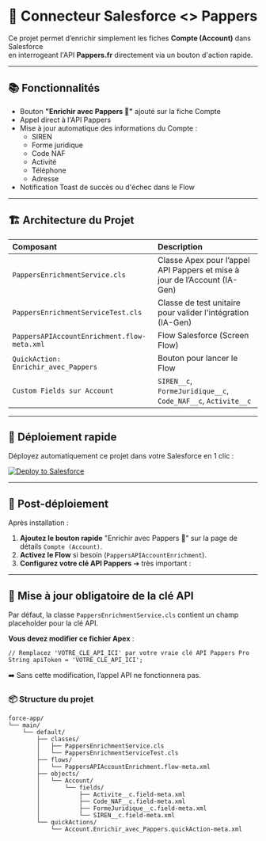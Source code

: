 # 🚀 Connecteur Salesforce <> Pappers 

Ce projet permet d’enrichir simplement les fiches **Compte (Account)** dans Salesforce  
en interrogeant l'API **Pappers.fr** directement via un bouton d'action rapide.

---

## 📚 Fonctionnalités

- Bouton **"Enrichir avec Pappers 🚀"** ajouté sur la fiche Compte
- Appel direct à l'API Pappers
- Mise à jour automatique des informations du Compte :
  - SIREN
  - Forme juridique
  - Code NAF
  - Activité
  - Téléphone
  - Adresse
- Notification Toast de succès ou d'échec dans le Flow 

---

## 🏗️ Architecture du Projet

| Composant | Description |
|:----------|:------------|
| `PappersEnrichmentService.cls` | Classe Apex pour l’appel API Pappers et mise à jour de l’Account (IA-Gen) |
| `PappersEnrichmentServiceTest.cls` | Classe de test unitaire pour valider l'intégration (IA-Gen) |
| `PappersAPIAccountEnrichment.flow-meta.xml` | Flow Salesforce (Screen Flow) |
| `QuickAction: Enrichir_avec_Pappers` | Bouton pour lancer le Flow |
| `Custom Fields sur Account` | `SIREN__c`, `FormeJuridique__c`, `Code_NAF__c`, `Activite__c` |

---

## 🚀 Déploiement rapide

Déployez automatiquement ce projet dans votre Salesforce en 1 clic :

[![Deploy to Salesforce](https://githubsfdeploy.herokuapp.com/resources/img/deploy.png)](https://githubsfdeploy.herokuapp.com/?owner=rmalier&repo=SalesforcePappersConnecteur)

---

## 🧩 Post-déploiement

Après installation :
1. **Ajoutez le bouton rapide** "Enrichir avec Pappers 🚀" sur la page de détails `Compte (Account)`.
2. **Activez le Flow** si besoin (`PappersAPIAccountEnrichment`).
3. **Configurez votre clé API Pappers** ➔ très important :

---

## 🔐 Mise à jour obligatoire de la clé API

Par défaut, la classe `PappersEnrichmentService.cls` contient un champ placeholder pour la clé API.

**Vous devez modifier ce fichier Apex** :
```apex
// Remplacez 'VOTRE_CLE_API_ICI' par votre vraie clé API Pappers Pro
String apiToken = 'VOTRE_CLE_API_ICI';
```

➡️ Sans cette modification, l’appel API ne fonctionnera pas.


### 📦 Structure du projet
```
force-app/
└── main/
    └── default/
        ├── classes/
        │   ├── PappersEnrichmentService.cls
        │   └── PappersEnrichmentServiceTest.cls
        ├── flows/
        │   └── PappersAPIAccountEnrichment.flow-meta.xml
        ├── objects/
        │   └── Account/
        │       └── fields/
        │           ├── Activite__c.field-meta.xml
        │           ├── Code_NAF__c.field-meta.xml
        │           ├── FormeJuridique__c.field-meta.xml
        │           └── SIREN__c.field-meta.xml
        └── quickActions/
            └── Account.Enrichir_avec_Pappers.quickAction-meta.xml
```
